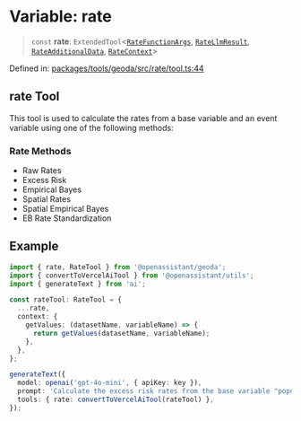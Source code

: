 # Variable: rate

> `const` **rate**: `ExtendedTool`\<[`RateFunctionArgs`](../type-aliases/RateFunctionArgs.md), [`RateLlmResult`](../type-aliases/RateLlmResult.md), [`RateAdditionalData`](../type-aliases/RateAdditionalData.md), [`RateContext`](../type-aliases/RateContext.md)\>

Defined in: [packages/tools/geoda/src/rate/tool.ts:44](https://github.com/geodaopenjs/openassistant/blob/0a6a7e7306d75a25dc968b3117f04cb7bd613bec/packages/tools/geoda/src/rate/tool.ts#L44)

## rate Tool

This tool is used to calculate the rates from a base variable and an event variable using one of the following methods:

### Rate Methods

- Raw Rates
- Excess Risk
- Empirical Bayes
- Spatial Rates
- Spatial Empirical Bayes
- EB Rate Standardization

## Example
```ts
import { rate, RateTool } from '@openassistant/geoda';
import { convertToVercelAiTool } from '@openassistant/utils';
import { generateText } from 'ai';

const rateTool: RateTool = {
  ...rate,
  context: {
    getValues: (datasetName, variableName) => {
      return getValues(datasetName, variableName);
    },
  },
};

generateText({
  model: openai('gpt-4o-mini', { apiKey: key }),
  prompt: 'Calculate the excess risk rates from the base variable "population" and the event variable "crimes"',
  tools: { rate: convertToVercelAiTool(rateTool) },
});
```
